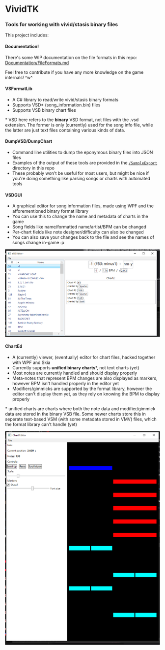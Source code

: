 # VividTK
### Tools for working with vivid/stasis binary files

This project includes:

#### Documentation!
There's some WIP documentation on the file formats in this repo: [Documentation/FileFormats.md](Documentation/FileFormats.md)

Feel free to contribute if you have any more knowledge on the game internals! ^w^

#### VSFormatLib
- A C# library to read/write vivid/stasis binary formats
- Supports VSD* (song_information.bin) files
- Supports VSB binary chart files

\* VSD here refers to the **binary** VSD format, not files with the .vsd extension. The former is only (currently) used for the song info file, while the latter are just text files containing various kinds of data.

#### DumpVSD/DumpChart
- Command line utilities to dump the eponymous binary files into JSON files
- Examples of the output of these tools are provided in the [`/SampleExport`](https://github.com/raineycat/VividTK/tree/main/SampleExport) directory in this repo
- These probably won't be useful for most users, but might be nice if you're doing something like parsing songs or charts with automated tools

#### VSDGUI
- A graphical editor for song information files, made using WPF and the afforementioned binary format library
- You can use this to change the name and metadata of charts in the game
- Song fields like name/formatted name/artist/BPM can be changed
- Per-chart fields like note designer/difficulty can also be changed
- You can also save your changes back to the file and see the names of songs change in-game :p

![Sample screenshot](Assets/Sample_VSD_GUI.png)

#### ChartEd
- A (currently) viewer, (eventually) editor for chart files, hacked together with WPF and Skia
- Currently supports **unified binary charts***, not text charts (yet)
- Most notes are currently handled and should display properly
- Meta-notes that represent BPM changes are also displayed as markers, however BPM isn't handled properly in the editor yet
- Modifiers/gimmicks are supported by the format library, however the editor can't display them yet, as they rely on knowing the BPM to display properly

\* unified charts are charts where both the note data and modifier/gimmick data are stored in the binary VSB file. Some newer charts store this in seperate text-based VSM (with some metadata stored in VMV) files, which the format library can't handle (yet)

![Sample screenshot](Assets/Sample_ChartEd.png)
